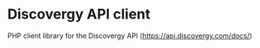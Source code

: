 # Discovergy API client

PHP client library for the Discovergy API (https://api.discovergy.com/docs/)
